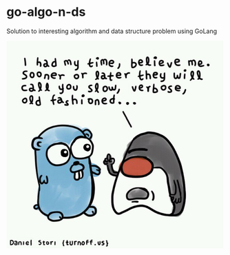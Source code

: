 # go-algo-n-ds
Solution to interesting algorithm and data structure problem using GoLang

![New Kid](./images/golang.jpg)